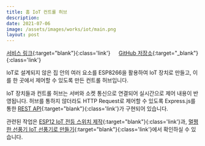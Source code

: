 ```yaml
---
title: 홈 IoT 컨트롤 허브
description: 
date: 2021-07-06
image: /assets/images/works/iot/main.png
layout: post
---
```

[서비스 링크](https://iot.luftaquila.io){:target="blank"}{:class='link'}
&emsp;
[GitHub 저장소](https://github.com/luftaquila/iot){:target="_blank"}{:class='link'}  

IoT로 설계되지 않은 집 안의 여러 요소를 ESP8266을 활용하여 IoT 장치로 만들고, 이를 한 곳에서 제어할 수 있도록 만든 컨트롤 허브입니다.

IoT 장치들과 컨트롤 허브는 서버와 소켓 통신으로 연결되어 실시간으로 제어 내용이 반영됩니다. 허브를 통하지 않더라도 HTTP Request로 제어할 수 있도록 Express.js를 통한 [REST API](https://luftaquila.io/docs/iot/){:target="blank"}{:class='link'}가 구현되어 있습니다.

관련된 작업은 [ESP12 IoT 전등 스위치 제작](https://luftaquila.io/blog/diy/esp12-iot-switch/){:target="blank"}{:class='link'}과, [멀쩡한 선풍기 IoT 선풍기로 만들기](https://luftaquila.io/blog/diy/arduino-turn-fan-into-iot/){:target="blank"}{:class='link'}에서 확인하실 수 있습니다.